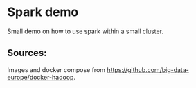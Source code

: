# Spark demo

Small demo on how to use spark within a small cluster.

## Sources:
Images and docker compose from https://github.com/big-data-europe/docker-hadoop.